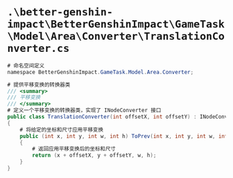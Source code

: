 # `.\better-genshin-impact\BetterGenshinImpact\GameTask\Model\Area\Converter\TranslationConverter.cs`

```cs
# 命名空间定义
﻿namespace BetterGenshinImpact.GameTask.Model.Area.Converter;

# 提供平移变换的转换器类
/// <summary>
/// 平移变换
/// </summary>
# 定义一个平移变换的转换器类，实现了 INodeConverter 接口
public class TranslationConverter(int offsetX, int offsetY) : INodeConverter
{
    # 将给定的坐标和尺寸应用平移变换
    public (int x, int y, int w, int h) ToPrev(int x, int y, int w, int h)
    {
        # 返回应用平移变换后的坐标和尺寸
        return (x + offsetX, y + offsetY, w, h);
    }
}
```